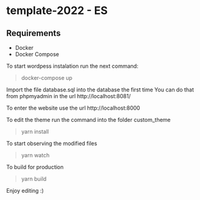 # template-2022 - ES

## Requirements
- Docker
- Docker Compose

To start wordpess instalation run the next command:
> docker-compose up

Import the file database.sql into the database the first time
You can do that from phpmyadmin in the url
http://localhost:8081/

To enter the website use the url
http://localhost:8000


To edit the theme run the command into the folder custom_theme
> yarn install

To start observing the modified files 
> yarn watch

To build for production
> yarn build

Enjoy editing :)
